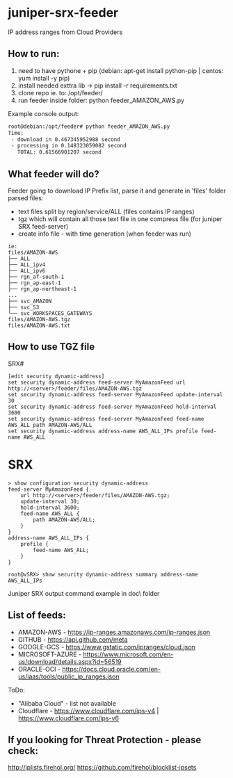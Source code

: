 # juniper-srx-feeder
IP address ranges from Cloud Providers

## How to run:
1) need to have pythone + pip (debian: apt-get install python-pip | centos: yum install -y pip)
2) install needed exttra lib -> pip install -r requirements.txt
3) clone repo ie. to: /opt/feeder/
4) run feeder inside folder: python feeder_AMAZON_AWS.py

Example console output:
```bash
root@debian:/opt/feeder# python feeder_AMAZON_AWS.py
Time:
 - download in 0.467345952988 second
 - processing in 0.148323059082 second
   TOTAL: 0.61566901207 second
```

## What feeder will do?
Feeder going to download IP Prefix list, parse it and generate in 'files' folder parsed files:
- text files split by region/service/ALL (files contains IP ranges)
- tgz which will contain all those text file in one compress file (for juniper SRX feed-server)
- create info file - with time generation (when feeder was run)

```
ie:
files/AMAZON-AWS
├── ALL
├── ALL_ipv4
├── ALL_ipv6
├── rgn_af-south-1
├── rgn_ap-east-1
├── rgn_ap-northeast-1
...
├── svc_AMAZON
├── svc_S3
└── svc_WORKSPACES_GATEWAYS
files/AMAZON-AWS.tgz
files/AMAZON-AWS.txt
```

## How to use TGZ file
SRX#
```
[edit security dynamic-address]
set security dynamic-address feed-server MyAmazonFeed url http://<server>/feeder/files/AMAZON-AWS.tgz
set security dynamic-address feed-server MyAmazonFeed update-interval 30
set security dynamic-address feed-server MyAmazonFeed hold-interval 3600
set security dynamic-address feed-server MyAmazonFeed feed-name AWS_ALL path AMAZON-AWS/ALL
set security dynamic-address address-name AWS_ALL_IPs profile feed-name AWS_ALL
```

# SRX
```
> show configuration security dynamic-address 
feed-server MyAmazonFeed {
    url http://<server>/feeder/files/AMAZON-AWS.tgz;
    update-interval 30;
    hold-interval 3600;
    feed-name AWS_ALL {
        path AMAZON-AWS/ALL;
    }
}
address-name AWS_ALL_IPs {
    profile {
        feed-name AWS_ALL;
    }
}
```
```
root@vSRX> show security dynamic-address summary address-name AWS_ALL_IPs
```
Juniper SRX output command example in doc\ folder

## List of feeds:
- AMAZON-AWS - https://ip-ranges.amazonaws.com/ip-ranges.json
- GITHUB - https://api.github.com/meta
- GOOGLE-GCS - https://www.gstatic.com/ipranges/cloud.json
- MICROSOFT-AZURE - https://www.microsoft.com/en-us/download/details.aspx?id=56519
- ORACLE-OCI - https://docs.cloud.oracle.com/en-us/iaas/tools/public_ip_ranges.json

ToDo:
- "Alibaba Cloud" - list not available
- Cloudflare - https://www.cloudflare.com/ips-v4 | https://www.cloudflare.com/ips-v6

## If you looking for Threat Protection - please check:
http://iplists.firehol.org/
https://github.com/firehol/blocklist-ipsets
